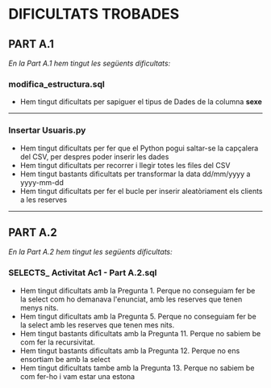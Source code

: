 # DIFICULTATS TROBADES

## PART A.1


  
 *En la Part A.1 hem tingut les següents dificultats:*
  

  
  
 
  
  ### modifica_estructura.sql
  - Hem tingut dificultats per sapiguer el tipus de Dades de la columna **sexe**
  
  ***
    
  ### Insertar Usuaris.py
  - Hem tingut dificultats per fer que el Python pogui saltar-se la capçalera del CSV, per despres poder inserir les dades
  - Hem tingut dificultats per recorrer i llegir totes les files del CSV
  - Hem tingut bastants dificultats per transformar la data dd/mm/yyyy a yyyy-mm-dd
  - Hem tingut dificultats per fer el bucle per inserir aleatòriament els clients a les reserves
  


***


## PART A.2


  
 *En la Part A.2 hem tingut les següents dificultats:*
  

  
  
 
  
  ### SELECTS_ Activitat Ac1 - Part A.2.sql
  - Hem tingut dificultats amb la Pregunta 1. Perque no conseguiam fer be la select com ho demanava l'enunciat, amb les reserves que tenen menys nits.
  - Hem tingut dificultats amb la Pregunta 5. Perque no conseguiam fer be la select amb les reserves que tenen mes nits.
  - Hem tingut bastants dificultats amb la Pregunta 11. Perque no sabiem be com fer la recursivitat.
  - Hem tingut bastants dificultats amb la Pregunta 12. Perque no ens ensortiam be amb la select
  - Hem tingut dificultats tambe amb la Pregunta 13. Perque no sabiem be com fer-ho i vam estar una estona
  





